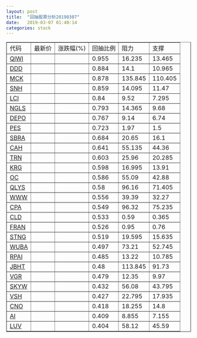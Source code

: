 ```yaml
---
layout: post
title:  "回抽股票分析20190307"
date:   2019-03-07 01:40:14
categories: stock
---
```

<script type="text/javascript">
var stockList = []
stockList.push('gb_qiwi');
stockList.push('gb_ddd');
stockList.push('gb_mck');
stockList.push('gb_snh');
stockList.push('gb_lci');
stockList.push('gb_ngls');
stockList.push('gb_depo');
stockList.push('gb_pes');
stockList.push('gb_sbra');
stockList.push('gb_cah');
stockList.push('gb_trn');
stockList.push('gb_krg');
stockList.push('gb_oc');
stockList.push('gb_qlys');
stockList.push('gb_www');
stockList.push('gb_cpa');
stockList.push('gb_cld');
stockList.push('gb_fran');
stockList.push('gb_stng');
stockList.push('gb_wuba');
stockList.push('gb_rpai');
stockList.push('gb_jbht');
stockList.push('gb_vgr');
stockList.push('gb_skyw');
stockList.push('gb_vsh');
stockList.push('gb_cno');
stockList.push('gb_ai');
stockList.push('gb_luv');
</script>
<table border="1">
 <tr>
 <td>代码</td>
 <td>最新价</td>
 <td>涨跌幅(%)</td>
 <td>回抽比例</td>
 <td>阻力</td>
 <td>支撑</td>
</tr>
  <tr id="qiwi">
  <td><a href="http://stock.finance.sina.com.cn/usstock/quotes/QIWI.html" target="_blank">QIWI</a></td><td></td><td></td><td>0.955</td><td>16.235</td><td>13.465</td></tr>
  <tr id="ddd">
  <td><a href="http://stock.finance.sina.com.cn/usstock/quotes/DDD.html" target="_blank">DDD</a></td><td></td><td></td><td>0.884</td><td>14.1</td><td>10.965</td></tr>
  <tr id="mck">
  <td><a href="http://stock.finance.sina.com.cn/usstock/quotes/MCK.html" target="_blank">MCK</a></td><td></td><td></td><td>0.878</td><td>135.845</td><td>110.405</td></tr>
  <tr id="snh">
  <td><a href="http://stock.finance.sina.com.cn/usstock/quotes/SNH.html" target="_blank">SNH</a></td><td></td><td></td><td>0.859</td><td>14.095</td><td>11.47</td></tr>
  <tr id="lci">
  <td><a href="http://stock.finance.sina.com.cn/usstock/quotes/LCI.html" target="_blank">LCI</a></td><td></td><td></td><td>0.84</td><td>9.52</td><td>7.295</td></tr>
  <tr id="ngls">
  <td><a href="http://stock.finance.sina.com.cn/usstock/quotes/NGLS.html" target="_blank">NGLS</a></td><td></td><td></td><td>0.793</td><td>14.365</td><td>9.68</td></tr>
  <tr id="depo">
  <td><a href="http://stock.finance.sina.com.cn/usstock/quotes/DEPO.html" target="_blank">DEPO</a></td><td></td><td></td><td>0.767</td><td>9.14</td><td>6.74</td></tr>
  <tr id="pes">
  <td><a href="http://stock.finance.sina.com.cn/usstock/quotes/PES.html" target="_blank">PES</a></td><td></td><td></td><td>0.723</td><td>1.97</td><td>1.5</td></tr>
  <tr id="sbra">
  <td><a href="http://stock.finance.sina.com.cn/usstock/quotes/SBRA.html" target="_blank">SBRA</a></td><td></td><td></td><td>0.684</td><td>20.65</td><td>16.1</td></tr>
  <tr id="cah">
  <td><a href="http://stock.finance.sina.com.cn/usstock/quotes/CAH.html" target="_blank">CAH</a></td><td></td><td></td><td>0.641</td><td>55.135</td><td>44.36</td></tr>
  <tr id="trn">
  <td><a href="http://stock.finance.sina.com.cn/usstock/quotes/TRN.html" target="_blank">TRN</a></td><td></td><td></td><td>0.603</td><td>25.96</td><td>20.285</td></tr>
  <tr id="krg">
  <td><a href="http://stock.finance.sina.com.cn/usstock/quotes/KRG.html" target="_blank">KRG</a></td><td></td><td></td><td>0.598</td><td>16.995</td><td>13.91</td></tr>
  <tr id="oc">
  <td><a href="http://stock.finance.sina.com.cn/usstock/quotes/OC.html" target="_blank">OC</a></td><td></td><td></td><td>0.586</td><td>55.09</td><td>42.88</td></tr>
  <tr id="qlys">
  <td><a href="http://stock.finance.sina.com.cn/usstock/quotes/QLYS.html" target="_blank">QLYS</a></td><td></td><td></td><td>0.58</td><td>96.16</td><td>71.405</td></tr>
  <tr id="www">
  <td><a href="http://stock.finance.sina.com.cn/usstock/quotes/WWW.html" target="_blank">WWW</a></td><td></td><td></td><td>0.556</td><td>39.39</td><td>32.27</td></tr>
  <tr id="cpa">
  <td><a href="http://stock.finance.sina.com.cn/usstock/quotes/CPA.html" target="_blank">CPA</a></td><td></td><td></td><td>0.549</td><td>96.32</td><td>75.235</td></tr>
  <tr id="cld">
  <td><a href="http://stock.finance.sina.com.cn/usstock/quotes/CLD.html" target="_blank">CLD</a></td><td></td><td></td><td>0.533</td><td>0.59</td><td>0.365</td></tr>
  <tr id="fran">
  <td><a href="http://stock.finance.sina.com.cn/usstock/quotes/FRAN.html" target="_blank">FRAN</a></td><td></td><td></td><td>0.526</td><td>0.95</td><td>0.76</td></tr>
  <tr id="stng">
  <td><a href="http://stock.finance.sina.com.cn/usstock/quotes/STNG.html" target="_blank">STNG</a></td><td></td><td></td><td>0.519</td><td>19.595</td><td>15.635</td></tr>
  <tr id="wuba">
  <td><a href="http://stock.finance.sina.com.cn/usstock/quotes/WUBA.html" target="_blank">WUBA</a></td><td></td><td></td><td>0.497</td><td>73.21</td><td>52.745</td></tr>
  <tr id="rpai">
  <td><a href="http://stock.finance.sina.com.cn/usstock/quotes/RPAI.html" target="_blank">RPAI</a></td><td></td><td></td><td>0.485</td><td>13.22</td><td>10.785</td></tr>
  <tr id="jbht">
  <td><a href="http://stock.finance.sina.com.cn/usstock/quotes/JBHT.html" target="_blank">JBHT</a></td><td></td><td></td><td>0.48</td><td>113.845</td><td>91.73</td></tr>
  <tr id="vgr">
  <td><a href="http://stock.finance.sina.com.cn/usstock/quotes/VGR.html" target="_blank">VGR</a></td><td></td><td></td><td>0.479</td><td>12.35</td><td>9.97</td></tr>
  <tr id="skyw">
  <td><a href="http://stock.finance.sina.com.cn/usstock/quotes/SKYW.html" target="_blank">SKYW</a></td><td></td><td></td><td>0.432</td><td>56.08</td><td>43.795</td></tr>
  <tr id="vsh">
  <td><a href="http://stock.finance.sina.com.cn/usstock/quotes/VSH.html" target="_blank">VSH</a></td><td></td><td></td><td>0.427</td><td>22.795</td><td>17.935</td></tr>
  <tr id="cno">
  <td><a href="http://stock.finance.sina.com.cn/usstock/quotes/CNO.html" target="_blank">CNO</a></td><td></td><td></td><td>0.418</td><td>18.255</td><td>14.8</td></tr>
  <tr id="ai">
  <td><a href="http://stock.finance.sina.com.cn/usstock/quotes/AI.html" target="_blank">AI</a></td><td></td><td></td><td>0.409</td><td>8.855</td><td>7.155</td></tr>
  <tr id="luv">
  <td><a href="http://stock.finance.sina.com.cn/usstock/quotes/LUV.html" target="_blank">LUV</a></td><td></td><td></td><td>0.404</td><td>58.12</td><td>45.59</td></tr>
</table>
